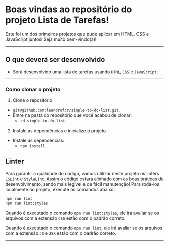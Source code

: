 
# Boas vindas ao repositório do projeto Lista de Tarefas!

Este foi um dos primeiros projetos que pude aplicar em HTML, CSS e JavaScript juntos! Seja muito bem-vindo(a)!

---

## O que deverá ser desenvolvido

- Será desenvolvido uma lista de tarefas usando `HTML`, `CSS` e `JavaScript`.

---

### Como clonar o projeto

1. Clone o repositório
  * `git@github.com:leandrofcr/simple-to-do-list.git`.
  * Entre na pasta do repositório que você acabou de clonar:
    * `cd simple-to-do-list`

2. Instale as dependências e inicialize o projeto
  * Instale as dependências:
    * `npm install`

## Linter

Para garantir a qualidade do código, vamos utilizar neste projeto os linters `ESLint` e `StyleLint`.
Assim o código estará alinhado com as boas práticas de desenvolvimento, sendo mais legível
e de fácil manutenção! Para rodá-los localmente no projeto, execute os comandos abaixo:

```bash
npm run lint
npm run lint:styles
```

Quando é executado o comando `npm run lint:styles`, ele irá avaliar se os arquivos com a extensão `CSS` estão com o padrão correto.

Quando é executado o comando `npm run lint`, ele irá avaliar se os arquivos com a extensão `JS` e `JSX` estão com o padrão correto.

---
